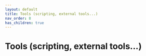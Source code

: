 ```yaml
---
layout: default
title: Tools (scripting, external tools...)
nav_order: 8
has_children: true
---
```

# Tools (scripting, external tools...)
